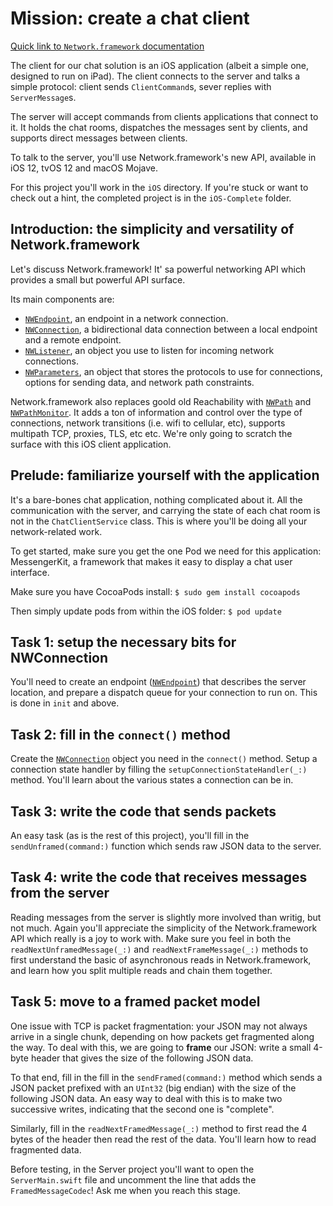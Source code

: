 # Mission: create a chat client

[Quick link to `Network.framework` documentation](https://developer.apple.com/documentation/network)

The client for our chat solution is an iOS application (albeit a simple one, designed to run on iPad). The client connects to the server and talks a simple protocol: client sends `ClientCommand`s, sever replies with `ServerMessage`s. 

The server will accept commands from clients applications that connect to it. It holds the chat rooms, dispatches the messages sent by clients, and supports direct messages between clients.

To talk to the server, you'll use Network.framework's new API, available in iOS 12, tvOS 12 and macOS Mojave.

For this project you'll work in the `iOS` directory. If you're stuck or want to check out a hint, the completed project is in the `iOS-Complete` folder.

## Introduction: the simplicity and versatility of Network.framework

Let's discuss Network.framework! It' sa powerful networking API which provides a small but powerful API surface.

Its main components are:

* [`NWEndpoint`](https://developer.apple.com/documentation/network/nwendpoint), an endpoint in a network connection.
* [`NWConnection`](https://developer.apple.com/documentation/network/nwconnection), a bidirectional data connection between a local endpoint and a remote endpoint.
* [`NWListener`](https://developer.apple.com/documentation/network/nwlistener), an object you use to listen for incoming network connections.
* [`NWParameters`](https://developer.apple.com/documentation/network/nwparameters), an object that stores the protocols to use for connections, options for sending data, and network path constraints.

Network.framework also replaces goold old Reachability with [`NWPath`](https://developer.apple.com/documentation/network/nwpath) and [`NWPathMonitor`](https://developer.apple.com/documentation/network/nwpathmonitor). It adds a ton of information and control over the type of connections, network transitions (i.e. wifi to cellular, etc), supports multipath TCP, proxies, TLS, etc etc. We're only going to scratch the surface with this iOS client application.

## Prelude: familiarize yourself with the application

It's a bare-bones chat application, nothing complicated about it. All the communication with the server, and carrying the state of each chat room is not in the `ChatClientService` class. This is where you'll be doing all your network-related work.

To get started, make sure you get the one Pod we need for this application: MessengerKit, a framework that makes it easy to display a chat user interface.

Make sure you have CocoaPods install:
`$ sudo gem install cocoapods`

Then simply update pods from within the iOS folder:
`$ pod update`

## Task 1: setup the necessary bits for NWConnection

You'll need to create an endpoint ([`NWEndpoint`](https://developer.apple.com/documentation/network/nwendpoint)) that describes the server location, and prepare a dispatch queue for your connection to run on. This is done in `init` and above.

## Task 2: fill in the `connect()` method

Create the [`NWConnection`](https://developer.apple.com/documentation/network/nwconnection) object you need in the `connect()` method. Setup a connection state handler by filling the `setupConnectionStateHandler(_:)` method. You'll learn about the various states a connection can be in.

## Task 3: write the code that sends packets

An easy task (as is the rest of this project), you'll fill in the `sendUnframed(command:)` function which sends raw JSON data to the server. 


## Task 4: write the code that receives messages from the server

Reading messages from the server is slightly more involved than writig, but not much. Again you'll appreciate the simplicity of the Network.framework API which really is a joy to work with. Make sure you feel in both the `readNextUnframedMessage(_:)` and `readNextFrameMessage(_:)` methods to first understand the basic of asynchronous reads in Network.framework, and learn how you split multiple reads and chain them together.

## Task 5: move to a framed packet model

One issue with TCP is packet fragmentation: your JSON may not always arrive in a single chunk, depending on how packets get fragmented along the way. To deal with this, we are going to **frame** our JSON: write a small 4-byte header that gives the size of the following JSON data.

To that end, fill in the fill in the `sendFramed(command:)` method which sends a JSON packet prefixed with an `UInt32` (big endian) with the size of the following  JSON data. An easy way to deal with this is to make two successive writes, indicating that the second one is "complete".

Similarly, fill in the `readNextFramedMessage(_:)` method to first read the 4 bytes of the header then read the rest of the data. You'll learn how to read fragmented data.

Before testing, in the Server project you'll want to open the `ServerMain.swift` file and uncomment the line that adds the `FramedMessageCodec`!  Ask me when you reach this stage.

